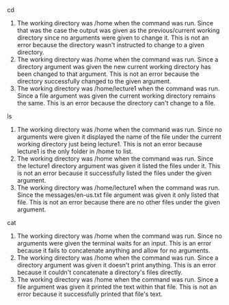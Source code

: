 cd

1. The working directory was /home when the command was run. Since that was the case the output was given as the previous/current working directory since no arguments were given to change it. This is not an error because the directory wasn't instructed to change to a given directory.
2. The working directory was /home when the command was run. Since a directory argument was given the new current working directory has been changed to that argument. This is not an error because the directory successfully changed to the given argument.
3. The working directory was /home/lecture1 when the command was run. Since a file argument was given the current working directory remains the same. This is an error because the directory can't change to a file.

ls
1. The working directory was /home when the command was run. Since no arguments were given it displayed the name of the file under the current working directory just being lecture1. This is not an error because lecture1 is the only folder in /home to list.
2. The working directory was /home when the command was run. Since the lecture1 directory argument was given it listed the files under it. This is not an error because it successfully listed the files under the given argument.
3. The working directory was /home/lecture1 when the command was run. Since the messages/en-us.txt file argument was given it only listed that file. This is not an error because there are no other files under the given argument.

cat
1. The working directory was /home when the command was run. Since no arguments were given the terminal waits for an input. This is an error because it fails to concatenate anything and allow for no arguments.
2. The working directory was /home when the command was run. Since a directory argument was given it doesn't print anything. This is an error because it couldn't concatenate a directory's files directly.
3. The working directory was /home when the command was run. Since a file argument was given it printed the text within that file. This is not an error because it successfully printed that file's text.

